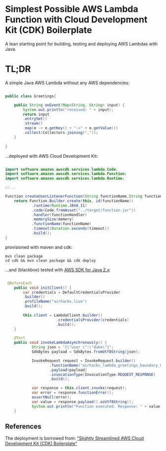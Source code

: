 # Simplest Possible AWS Lambda Function with Cloud Development Kit (CDK) Boilerplate

A lean starting point for building, testing and deploying AWS Lambdas with Java.

# TL;DR

A simple Java AWS Lambda without any AWS dependencies:

```java

public class Greetings{

    public String onEvent(Map<String, String> input) {
        System.out.println("received: " + input);
        return input
        .entrySet()
        .stream()
        .map(e -> e.getKey() + "->" + e.getValue())
        .collect(Collectors.joining(","));
    }
    
}

```

...deployed with AWS Cloud Development Kit:


```java

import software.amazon.awscdk.services.lambda.Code;
import software.amazon.awscdk.services.lambda.Function;
import software.amazon.awscdk.services.lambda.Runtime;

//...

Function createUserListenerFunction(String functionName,String functionHandler, int memory, int timeout) {
    return Function.Builder.create(this, id(functionName))
            .runtime(Runtime.JAVA_11)
            .code(Code.fromAsset("../target/function.jar"))
            .handler(functionHandler)
            .memorySize(memory)
            .functionName(functionName)
            .timeout(Duration.seconds(timeout))
            .build();
}

```

provisioned with maven and cdk:

```
mvn clean package
cd cdk && mvn clean package && cdk deploy
```

...and (blackbox) tested with [AWS SDK for Java 2.x](https://docs.aws.amazon.com/sdk-for-java/latest/developer-guide):

```java

 @BeforeEach
    public void initClient() {
        var credentials = DefaultCredentialsProvider
        .builder()
        .profileName("airhacks.live")
        .build();
        
        this.client = LambdaClient.builder()
                       .credentialsProvider(credentials)
                       .build();
    }

    @Test
    public void invokeLambdaAsynchronously() {
            String json = "{\"user \":\"duke\"}";
            SdkBytes payload = SdkBytes.fromUtf8String(json);

            InvokeRequest request = InvokeRequest.builder()
                    .functionName("airhacks_lambda_greetings_boundary_Greetings")
                    .payload(payload)
                    .invocationType(InvocationType.REQUEST_RESPONSE)
                    .build();

            var response = this.client.invoke(request);
            var error = response.functionError();
            assertNull(error);
            var value = response.payload().asUtf8String();
            System.out.println("Function executed. Response: " + value);
    }    

```



## References

The deployment is borrowed from: ["Slightly Streamlined AWS Cloud Development Kit (CDK) Boilerplate"](https://github.com/AdamBien/aws-cdk-plain)